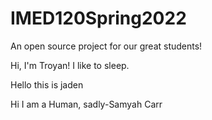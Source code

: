 # IMED120Spring2022
An open source project for our great students!

Hi, I'm Troyan! I like to sleep. 

Hello this is jaden

Hi I am a Human, sadly-Samyah Carr
